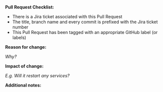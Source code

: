 **Pull Request Checklist:**
- There is a Jira ticket associated with this Pull Request
- The title, branch name and every commit is prefixed with the Jira ticket number
- This Pull Request has been tagged with an appropriate GitHub label (or labels)

**Reason for change:**

_Why?_

**Impact of change:**

_E.g. Will it restart any services?_

**Additional notes:**
